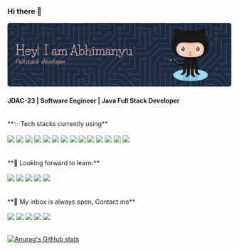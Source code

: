 ### Hi there 👋
![JDAC-23, Software Engineer, Java Full Stack Developer](github-header-image.png)
#### JDAC-23 | Software Engineer | Java Full Stack Developer
<br>
**✨ Tech stacks currently using** <br>
<br>
<code><a href="https://docs.oracle.com/en/java/" target="_blank"><img height="50" src="https://www.vectorlogo.zone/logos/java/java-ar21.svg"></a></code>
<code><a href="https://docs.spring.io/spring-framework/reference/index.html" target="_blank"><img height="50" src="https://www.vectorlogo.zone/logos/springio/springio-ar21.svg"></a></code>
<code><a href="https://developer.mozilla.org/en-US/docs/Web/JavaScript" target="_blank"><img height="50" src="https://www.vectorlogo.zone/logos/javascript/javascript-ar21.svg"></a></code>
<code><a href="https://www.vectorlogo.zone/logos/w3_css/w3_css-ar21.svg" target="_blank"><img height="50" src="https://www.vectorlogo.zone/logos/w3_html5/w3_html5-ar21.svg"></a></code>
<code><a href="https://developer.mozilla.org/en-US/docs/Web/CSS" target="_blank"><img height="50" src="https://www.vectorlogo.zone/logos/w3_css/w3_css-ar21.svg"></a></code>
<code><a href="https://docs.docker.com/" target="_blank"><img height="50" src="https://www.vectorlogo.zone/logos/docker/docker-ar21.svg"></a></code>
<code><a href="https://maven.apache.org/guides/index.html" target="_blank"><img height="50" src="https://maven.apache.org/images/maven-logo-black-on-white.png"></a></code>
<code><a href="https://git-scm.com/" target="_blank"><img height="50" src="https://www.vectorlogo.zone/logos/git-scm/git-scm-ar21.svg"></a></code>
<code><a href="https://www.mysql.com/" target="_blank"><img height="50" src="https://www.vectorlogo.zone/logos/mysql/mysql-ar21.svg"></a></code>
<code><a href="https://www.sqlite.org/" target="_blank"><img height="50" src="https://www.vectorlogo.zone/logos/sqlite/sqlite-ar21.svg"></a></code>
<code><a href="https://learning.postman.com/docs/introduction/overview/" target="_blank"><img height="50" src="https://www.vectorlogo.zone/logos/getpostman/getpostman-icon.svg"></a></code>
<code><a href="https://www.jenkins.io/doc/" target="_blank"><img height="50" src="https://www.vectorlogo.zone/logos/jenkins/jenkins-ar21.svg"></a></code>
<code><a href="https://docs.aws.amazon.com/" target="_blank"><img height="50" src="https://www.vectorlogo.zone/logos/amazon_aws/amazon_aws-ar21.svg"></a></code>
<code><a href="https://www.json.org/" target="_blank"><img height="50" src="https://www.vectorlogo.zone/logos/json/json-ar21.svg"></a></code>
<br>
<br>
<br>
**🌱 Looking forward to learn:** <br>
<br>
<code><a href="https://nodejs.org/docs/latest/api/" target="_blank"><img height="50" src="https://www.vectorlogo.zone/logos/nodejs/nodejs-ar21.svg"></a></code>
<code><a href="https://reactjs.org/" target="_blank"><img height="50" src="https://www.vectorlogo.zone/logos/reactjs/reactjs-ar21.svg"></a></code>
<code><a href="https://cloud.google.com/" target="_blank"><img height="50" src="https://www.vectorlogo.zone/logos/google_cloud/google_cloud-ar21.svg"></a></code>
<code><a href="https://aws.amazon.com/" target="_blank"><img height="50" src="https://www.vectorlogo.zone/logos/amazon_aws/amazon_aws-ar21.svg"></a></code>
<code><a href="https://www.rust-lang.org/learn" target="_blank"><img height="50" src="https://www.vectorlogo.zone/logos/rust-lang/rust-lang-ar21.svg"></a></code>
<br>
<br>
<br>
**💬 My inbox is always open, Contact me**
<br>
<br> 
  <code><a href="https://www.linkedin.com/in/abhimanyukumar/" target="_blank"><img height="50" src="https://www.vectorlogo.zone/logos/linkedin/linkedin-ar21.svg"></a></code>
  <code><a href="mailto:abhiimanyukumar@gmail.com" target="_blank"><img height="50" src="https://www.vectorlogo.zone/logos/gmail/gmail-ar21.svg"></a></code>
  <code><a href="https://twitter.com/sabhimanyu909" target="_blank"><img height="50" src="https://www.vectorlogo.zone/logos/twitter/twitter-ar21.svg"></a></code>
  <code><a href="https://www.instagram.com/sabhimanyu909/" target="_blank"><img height="50" src="https://www.vectorlogo.zone/logos/instagram/instagram-ar21.svg"></a></code>
  <code><a href="https://replit.com/@AbhimanyuKumar6" target="_blank"><img height="50" src="https://www.vectorlogo.zone/logos/replit/replit-ar21.svg"></a></code>
<br>
<br>

[![Anurag's GitHub stats](https://github-readme-stats.vercel.app/api?username=Mrpool720)](https://github.com/anuraghazra/github-readme-stats)
